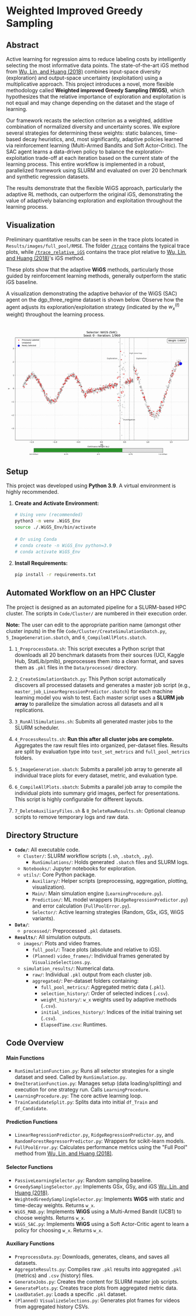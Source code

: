 # Weighted Improved Greedy Sampling

## Abstract

Active learning for regression aims to reduce labeling costs by intelligently selecting the most informative data points. The state-of-the-art iGS method from [Wu, Lin, and Huang (2018)](https://www.sciencedirect.com/science/article/abs/pii/S0020025518307680) combines input-space diversity (exploration) and output-space uncertainty (exploitation) using a multiplicative approach. This project introduces a novel, more flexible methodology called **Weighted improved Greedy Sampling (WiGS)**, which hypothesizes that the relative importance of exploration and exploitation is not equal and may change depending on the dataset and the stage of learning.

Our framework recasts the selection criterion as a weighted, additive combination of normalized diversity and uncertainty scores. We explore several strategies for determining these weights: static balances, time-based decay heuristics, and, most significantly, adaptive policies learned via reinforcement learning (Multi-Armed Bandits and Soft Actor-Critic). The SAC agent learns a data-driven policy to balance the exploration-exploitation trade-off at each iteration based on the current state of the learning process. This entire workflow is implemented in a robust, parallelized framework using SLURM and evaluated on over 20 benchmark and synthetic regression datasets.

The results demonstrate that the flexible WiGS approach, particularly the adaptive RL methods, can outperform the original iGS, demonstrating the value of adaptively balancing exploration and exploitation throughout the learning process.

## Visualization

Preliminary quantitative results can be seen in the trace plots located in `Results/images/full_pool/RMSE`. The folder [`/trace`](https://github.com/thatswhatsimonsaid/WeightedGreedySampling/tree/a6ba77f8ab02da6166411e08d350926344d4082d/Results/images/full_pool/RMSE/trace/trace) contains the typical trace plots, while [`/trace_relative_iGS`](https://github.com/thatswhatsimonsaid/WeightedGreedySampling/tree/a6ba77f8ab02da6166411e08d350926344d4082d/Results/images/full_pool/RMSE/trace_relative_iGS/trace) contains the trace plot relative to [Wu, Lin, and Huang (2018)](https://www.sciencedirect.com/science/article/abs/pii/S0020025518307680)'s iGS method.

These plots show that the adaptive **WiGS** methods, particularly those guided by reinforcement learning methods, generally outperform the static iGS baseline.

A visualization demonstrating the adaptive behavior of the WiGS (SAC) agent on the dgp_three_regime dataset is shown below. Observe how the agent adjusts its exploration/exploitation strategy (indicated by the $w_x^{(t)}$ weight) throughout the learning process.

![WiGS SAC Demo](./wigs_sac_demo.gif)


## Setup

This project was developed using **Python 3.9**. A virtual environment is highly recommended.

1.  **Create and Activate Environment:**
    ```bash
    # Using venv (recommended)
    python3 -m venv .WiGS_Env
    source ./.WiGS_Env/bin/activate

    # Or using Conda
    # conda create -n WiGS_Env python=3.9
    # conda activate WiGS_Env
    ```

2.  **Install Requirements:**
    ```bash
    pip install -r requirements.txt
    ```

## Automated Workflow on an HPC Cluster

The project is designed as an automated pipeline for a SLURM-based HPC cluster. The scripts in `Code/Cluster/` are numbered in their execution order.

**Note:** The user can edit to the appropriate parition name (amongst other cluster inputs) in the file `Code/Cluster/CreateSimulationSbatch.py`, `5_ImageGeneration.sbatch`, and `6_CompileAllPlots.sbatch`.


1.  `1_PreprocessData.sh`: This script executes a Python script that downloads all 20 benchmark datasets from their sources (UCI, Kaggle Hub, StatLib/pmlb), preprocesses them into a clean format, and saves them as `.pkl` files in the `Data/processed/` directory. 

2.  `2_CreateSimulationSbatch.py`: This Python script automatically discovers all processed datasets and generates a master job script (e.g., `master_job_LinearRegressionPredictor.sbatch`) for each machine learning model you wish to test. Each master script uses a **SLURM job array** to parallelize the simulation across all datasets and all `N` replications. 

3.  `3_RunAllSimulations.sh`: Submits all generated master jobs to the SLURM scheduler.

4.  `4_ProcessResults.sh`: **Run this after all cluster jobs are complete.** Aggregates the raw result files into organized, per-dataset files. Results are split by evaluation type into `test_set_metrics` and `full_pool_metrics` folders.

5.  `5_ImageGeneration.sbatch`: Submits a parallel job array to generate all individual trace plots for every dataset, metric, and evaluation type. 

6.  `6_CompileAllPlots.sbatch`: Submits a parallel job array to compile the individual plots into summary grid images, perfect for presentations. This script is highly configurable for different layouts.

7.  `7_DeleteAuxiliaryFiles.sh` & `8_DeleteRawResults.sh`: Optional cleanup scripts to remove temporary logs and raw data.

## Directory Structure

* **`Code/`**: All executable code.
    * `Cluster/`: SLURM workflow scripts (`.sh`, `.sbatch`, `.py`).
        * `RunSimulations/`: Holds generated `.sbatch` files and SLURM logs.
    * `Notebooks/`: Jupyter notebooks for exploration.
    * `utils/`: Core Python package.
        * `Auxiliary/`: Helper scripts (preprocessing, aggregation, plotting, visualization).
        * `Main/`: Main simulation engine (`LearningProcedure.py`).
        * `Prediction/`: ML model wrappers (`RidgeRegressionPredictor.py`) and error calculation (`FullPoolError.py`).
        * `Selector/`: Active learning strategies (Random, GSx, iGS, WiGS variants).
* **`Data/`**:
    * `processed/`: Preprocessed `.pkl` datasets.
* **`Results/`**: All simulation outputs.
    * `images/`: Plots and video frames.
        * `full_pool/`: Trace plots (absolute and relative to iGS).
        * `(Planned)` `video_frames/`: Individual frames generated by `VisualizeSelections.py`.
    * `simulation_results/`: Numerical data.
        * `raw/`: Individual `.pkl` output from each cluster job.
        * `aggregated/`: Per-dataset folders containing:
            * `full_pool_metrics/`: Aggregated metric data (`.pkl`).
            * `selection_history/`: Order of selected indices (`.csv`).
            * `weight_history/`: `w_x` weights used by adaptive methods (`.csv`).
            * `initial_indices_history/`: Indices of the initial training set (`.csv`).
            * `ElapsedTime.csv`: Runtimes.

## Code Overview

#### Main Functions

* `RunSimulationFunction.py`: Runs all selector strategies for a single dataset and seed. Called by `RunSimulation.py`.
* `OneIterationFunction.py`: Manages setup (data loading/splitting) and execution for one strategy run. Calls `LearningProcedure`.
* `LearningProcedure.py`: The core active learning loop.
* `TrainCandidateSplit.py`: Splits data into initial `df_Train` and `df_Candidate`.

#### Prediction Functions

* `LinearRegressionPredictor.py`, `RidgeRegressionPredictor.py`, and `RandomForestRegressorPredictor.py`: Wrappers for scikit-learn models.
* `FullPoolError.py`: Calculates performance metrics using the "Full Pool" method from [Wu, Lin, and Huang (2018)](https://www.sciencedirect.com/science/article/abs/pii/S0020025518307680).

#### Selector Functions

* `PassiveLearningSelector.py`: Random sampling baseline.
* `GreedySamplingSelector.py`: Implements GSx, GSy, and iGS [Wu, Lin, and Huang (2018)](https://www.sciencedirect.com/science/article/abs/pii/S0020025518307680).
* `WeightedGreedySamplingSelector.py`: Implements **WiGS** with static and time-decay weights. Returns `w_x`.
* `WiGS_MAB.py`: Implements **WiGS** using a Multi-Armed Bandit (UCB1) to choose weights. Returns `w_x`.
* `WiGS_SAC.py`: Implements **WiGS** using a Soft Actor-Critic agent to learn a policy for choosing `w_x`. Returns `w_x`.

#### Auxiliary Functions

* `PreprocessData.py`: Downloads, generates, cleans, and saves all datasets.
* `AggregateResults.py`: Compiles raw `.pkl` results into aggregated `.pkl` (metrics) and `.csv` (history) files.
* `GenerateJobs.py`: Creates the content for SLURM master job scripts.
* `GeneratePlots.py`: Creates trace plots from aggregated metric data.
* `LoadDataSet.py`: Loads a specific `.pkl` dataset.
* `(Planned)` `VisualizeSelections.py`: Generates plot frames for videos from aggregated history CSVs.
